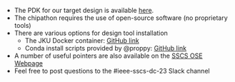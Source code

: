 
* The PDK for our target design is available [here](https://github.com/google/gf180mcu-pdk).  
* The chipathon requires the use of open-source software (no proprietary tools)
* There are various options for design tool installation
  * The JKU Docker container: [GitHub link](https://github.com/hpretl/iic-osic-tools)
  * Conda install scripts provided by @proppy: [GitHub link](https://github.com/proppy/conda-eda/releases/)
* A number of useful pointers are also available on the [SSCS OSE Webpage](https://sscs-ose.github.io/)
* Feel free to post questions to the #ieee-sscs-dc-23 Slack channel
